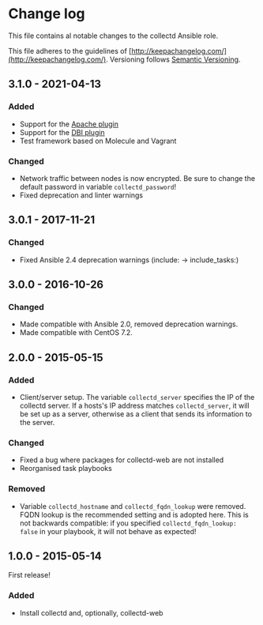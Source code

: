 # Change log

This file contains al notable changes to the collectd Ansible role.

This file adheres to the guidelines of [http://keepachangelog.com/](http://keepachangelog.com/). Versioning follows [Semantic Versioning](http://semver.org/).

## 3.1.0 - 2021-04-13

### Added

- Support for the [Apache plugin](https://collectd.org/wiki/index.php/Plugin:Apache)
- Support for the [DBI plugin](https://collectd.org/wiki/index.php/Plugin:DBI)
- Test framework based on Molecule and Vagrant

### Changed

- Network traffic between nodes is now encrypted. Be sure to change the default password in variable `collectd_password`!
- Fixed deprecation and linter warnings

## 3.0.1 - 2017-11-21

### Changed

- Fixed Ansible 2.4 deprecation warnings (include: -> include_tasks:)

## 3.0.0 - 2016-10-26

### Changed

- Made compatible with Ansible 2.0, removed deprecation warnings.
- Made compatible with CentOS 7.2.

## 2.0.0 - 2015-05-15

### Added

- Client/server setup. The variable `collectd_server` specifies the IP of the collectd server. If a hosts's IP address matches `collectd_server`, it will be set up as a server, otherwise as a client that sends its information to the server.

### Changed

- Fixed a bug where packages for collectd-web are not installed
- Reorganised task playbooks

### Removed

- Variable `collectd_hostname` and `collectd_fqdn_lookup` were removed. FQDN lookup is the recommended setting and is adopted here. This is not backwards compatible: if you specified `collectd_fqdn_lookup: false` in your playbook, it will not behave as expected!

## 1.0.0 - 2015-05-14

First release!

### Added

- Install collectd and, optionally, collectd-web

